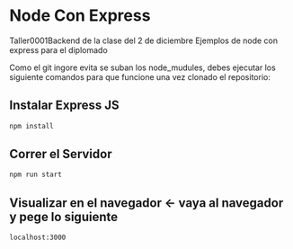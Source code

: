 # Node Con Express
Taller0001Backend de la clase del 2 de diciembre
Ejemplos de node con express para el diplomado

Como el git ingore evita se suban los node_mudules, debes ejecutar los siguiente comandos para que funcione una vez clonado el repositorio:

## Instalar Express JS
```bash
npm install
```

## Correr el Servidor
```bash
npm run start
```

## Visualizar en el navegador <- vaya al navegador y pege lo siguiente
```bash
localhost:3000
```
